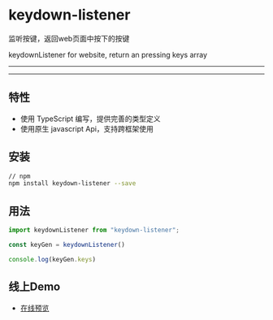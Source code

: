 
# keydown-listener

监听按键，返回web页面中按下的按键

keydownListener for website, return an pressing keys array

---

<!-- [![npm download](https://img.shields.io/npm/dw/watermark-monitor)](https://www.npmjs.com/package/watermark-monitor)
[![npm license](https://img.shields.io/npm/l/watermark-monitor)](https://www.npmjs.com/package/watermark-monitor)
[![npm type definitions](https://img.shields.io/npm/types/badge-maker)](https://www.npmjs.com/package/watermark-monitor) -->

</div>

---

## 特性
- 使用 TypeScript 编写，提供完善的类型定义
- 使用原生 javascript Api，支持跨框架使用

## 安装

```bash
// npm
npm install keydown-listener --save
```

## 用法

```js
import keydownListener from "keydown-listener";

const keyGen = keydownListener()

console.log(keyGen.keys)
```

##  线上Demo

* [在线预览](https://dbsds.github.io/keydown-listener/)
